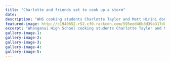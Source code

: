 ```yaml
---
title: "Charlotte and friends set to cook up a storm"
date: 
description: "WHS cooking students Charlotte Taylor and Matt Hirini don't know what they'll be cooking at a national cooking competition in Auckland..."
featured-image: http://c1940652.r52.cf0.rackcdn.com/595eed46b8d39a317d000719/cooking-comp-Charlotte-Taylor--matt-Hriini-chron-july.jpg
excerpt: "Whanganui High School cooking students Charlotte Taylor and Matt Hirini don't know what they'll be cooking at a national cooking competition in Auckland."
gallery-image-1: 
gallery-image-2: 
gallery-image-3: 
gallery-image-4: 
gallery-image-5: 
---
```

